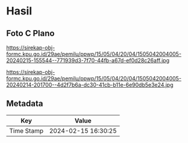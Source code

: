 # Hasil

## Foto C Plano

https://sirekap-obj-formc.kpu.go.id/29ae/pemilu/ppwp/15/05/04/20/04/1505042004005-20240215-155544--771939d3-7f70-44fb-a67d-ef0d28c26aff.jpg

https://sirekap-obj-formc.kpu.go.id/29ae/pemilu/ppwp/15/05/04/20/04/1505042004005-20240214-201700--4d2f7b6a-dc30-41cb-b11e-6e90db5e3e24.jpg


## Metadata

| Key        | Value               |
| ---------- | ------------------- |
| Time Stamp | 2024-02-15 16:30:25 |



